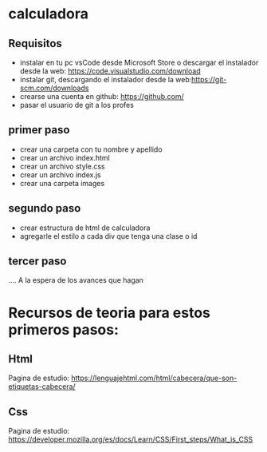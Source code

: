 # calculadora
## Requisitos
- instalar en tu pc  vsCode desde Microsoft Store o descargar el instalador desde la web: https://code.visualstudio.com/download
- instalar git, descargando el instalador desde la web:https://git-scm.com/downloads
- crearse una cuenta en github: https://github.com/
- pasar el usuario de git a los profes

## primer paso 
- crear una carpeta con tu nombre y apellido 
- crear un archivo index.html
- crear un archivo style.css
- crear un archivo index.js
- crear una carpeta images

## segundo paso 
- crear estructura de html de calculadora
- agregarle el estilo a cada div que tenga una clase o id

## tercer paso
.... A la espera de los avances que hagan

# Recursos de teoria para estos primeros pasos: 

## Html
 Pagina de estudio: https://lenguajehtml.com/html/cabecera/que-son-etiquetas-cabecera/

## Css
 Pagina de estudio: https://developer.mozilla.org/es/docs/Learn/CSS/First_steps/What_is_CSS